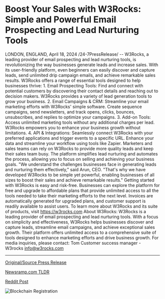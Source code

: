 # Boost Your Sales with W3Rocks: Simple and Powerful Email Prospecting and Lead Nurturing Tools

LONDON, ENGLAND, April 18, 2024 /24-7PressRelease/ -- W3Rocks, a leading provider of email prospecting and lead nurturing tools, is revolutionizing the way businesses generate leads and increase sales. With its user-friendly platform, even beginners can easily discover and capture leads, send unlimited drip campaign emails, and achieve remarkable sales results.  W3Rocks offers a range of essential tools designed to help businesses thrive:  1. Email Prospecting Tools: Find and connect with potential customers by discovering their contact details and reaching out to decision makers. W3Rocks provides a variety of lead generation tools to grow your business.  2. Email Campaigns & CRM: Streamline your email marketing efforts with W3Rocks' simple software. Create sequence campaigns, send newsletters, and track opens, clicks, bounces, unsubscribes, and replies to optimize your campaigns.  3. Add-on Tools: Access unlimited marketing tools without any additional charges per lead. W3Rocks empowers you to enhance your business growth without limitations.  4. API & Integrations: Seamlessly connect W3Rocks with your preferred applications and trigger events to a specific URL. Enhance your data and streamline your workflow using tools like Zapier.  Marketers and sales teams can rely on W3Rocks to provide more quality leads and keep their sales team busy. The platform simplifies lead nurturing and automates the process, allowing you to focus on selling and achieving your business goals.  "We understand the challenges businesses face in generating leads and nurturing them effectively," said Arun, CEO. "That's why we have developed W3Rocks to be simple yet powerful, enabling businesses of all sizes to boost their sales and achieve remarkable results."  Getting started with W3Rocks is easy and risk-free. Businesses can explore the platform for free and upgrade to affordable plans that provide unlimited access to all the tools needed to take their marketing efforts to the next level. Invoices are automatically generated for upgraded plans, and customer support is readily available to assist users.  To learn more about W3Rocks and its suite of products, visit https://w3rocks.com  About W3Rocks: W3Rocks is a leading provider of email prospecting and lead nurturing tools. With a focus on simplicity and effectiveness, W3Rocks helps businesses discover and capture leads, streamline email campaigns, and achieve exceptional sales growth. Their platform offers unlimited access to a comprehensive suite of tools designed to enhance marketing efforts and drive business growth.  For media inquiries, please contact: Tom Customer success manager - W3rocks info@w3rocks.com 

---

[Original/Source Press Release](https://www.24-7pressrelease.com/press-release/510102/boost-your-sales-with-w3rocks-simple-and-powerful-email-prospecting-and-lead-nurturing-tools)
                    

[Newsramp.com TLDR](None) 



[Reddit Post](https://www.reddit.com/r/Business_NewsRamp/comments/1c6x8av/w3rocks_revolutionizes_lead_generation_and_sales/) 



![Blockchain Registration](https://cdn.newsramp.app/24-7PressRelease/qrcode/244/18/mossfG94.webp)